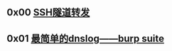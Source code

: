 ## 0x00 [SSH隧道转发](/docs/SSH%E9%9A%A7%E9%81%93%E8%BD%AC%E5%8F%91.html)

## 0x01 [最简单的dnslog——burp suite](/docs/%e6%9c%80%e7%ae%80%e5%8d%95%e7%9a%84dnslog%e2%80%94%e2%80%94burp%20suite.html)

